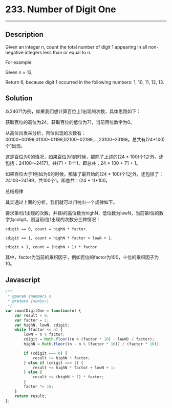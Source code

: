 # 233. Number of Digit One

---

## Description

Given an integer n, count the total number of digit 1 appearing in all non-negative integers less than or equal to n.

For example: 

Given n = 13,

Return 6, because digit 1 occurred in the following numbers: 1, 10, 11, 12, 13.

## Solution

以24071为例，如果我们想计算百位上1出现的次数，具体思路如下：

获取百位的高位为24，获取百位的低位为71，当前百位数字为0。

从高位出发来分析，百位出现的次数有：00100~00199,01100~01199,02100~02199,…,23100~23199。总共有(24*100)个1出现。

这是百位为0的情况，如果百位为1的时候，那除了上述的(24 * 100)个1之外，还包括：24100～24171，共(71 + 1)个1，即总共：24 * 100 + 71 + 1。

如果百位大于1例如为6的时候，那除了最开始的(24 * 100)个1之外，还包括了：24100~24199，共100个1，即总共：(24 + 1)*100。

总结规律

其实通过上面的分析，我们就可以归纳出一个规律如下。

要求第i位1出现的次数，并且i的高位数为highN，低位数为lowN，当前第i位的数字为cdigit，则当前i位1出现的次数分三种情况：

```
cdigit == 0, count = highN * factor.

cdigit == 1, count = highN * factor + lowN + 1.

cdigit > 1, count = (highN + 1) * factor.
```
其中，factor为当前的乘积因子，例如百位的factor为100，十位的乘积因子为10。

## Javascript

```javascript
/**
 * @param {number} n
 * @return {number}
 */
var countDigitOne = function(n) {
    var result = 0;
    var factor = 1;
    var highN, lowN, cdigit;
    while (factor <= n) {
        lowN = n % factor;
        cdigit = Math.floor((n % (factor * 10) - lowN) / factor);
        highN = Math.floor((n - n % (factor * 10)) / (factor * 10));

        if (cdigit === 0) {
            result += highN * factor;
        } else if (cdigit === 1) {
            result += highN * factor + lowN + 1;
        } else {
            result += (highN + 1) * factor;
        }
        factor *= 10;
    }
    return result;
};
```